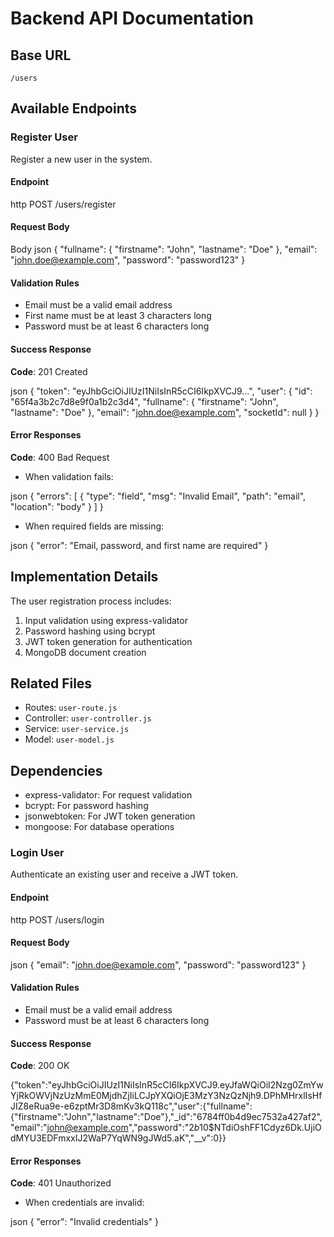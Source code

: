 # Backend API Documentation

## Base URL

`/users`

## Available Endpoints

### Register User

Register a new user in the system.

#### Endpoint

http
POST /users/register

#### Request Body

Body
json
{
"fullname": {
"firstname": "John",
"lastname": "Doe"
},
"email": "john.doe@example.com",
"password": "password123"
}

#### Validation Rules

- Email must be a valid email address
- First name must be at least 3 characters long
- Password must be at least 6 characters long

#### Success Response

**Code**: 201 Created

json
{
"token": "eyJhbGciOiJIUzI1NiIsInR5cCI6IkpXVCJ9...",
"user": {
"id": "65f4a3b2c7d8e9f0a1b2c3d4",
"fullname": {
"firstname": "John",
"lastname": "Doe"
},
"email": "john.doe@example.com",
"socketId": null
}
}

#### Error Responses

**Code**: 400 Bad Request

- When validation fails:

json
{
"errors": [
{
"type": "field",
"msg": "Invalid Email",
"path": "email",
"location": "body"
}
]
}

- When required fields are missing:

json
{
"error": "Email, password, and first name are required"
}

## Implementation Details

The user registration process includes:

1. Input validation using express-validator
2. Password hashing using bcrypt
3. JWT token generation for authentication
4. MongoDB document creation

## Related Files

- Routes: `user-route.js`
- Controller: `user-controller.js`
- Service: `user-service.js`
- Model: `user-model.js`

## Dependencies

- express-validator: For request validation
- bcrypt: For password hashing
- jsonwebtoken: For JWT token generation
- mongoose: For database operations

### Login User

Authenticate an existing user and receive a JWT token.

#### Endpoint

http
POST /users/login

#### Request Body

json
{
"email": "john.doe@example.com",
"password": "password123"
}

#### Validation Rules

- Email must be a valid email address
- Password must be at least 6 characters long

#### Success Response

**Code**: 200 OK

{"token":"eyJhbGciOiJIUzI1NiIsInR5cCI6IkpXVCJ9.eyJfaWQiOiI2Nzg0ZmYwYjRkOWVjNzUzMmE0MjdhZjIiLCJpYXQiOjE3MzY3NzQzNjh9.DPhMHrxlIsHfJIZ8eRua9e-e6zptMr3D8mKv3kQ118c","user":{"fullname":{"firstname":"John","lastname":"Doe"},"\_id":"6784ff0b4d9ec7532a427af2","email":"john@example.com","password":"$2b$10$NTdiOshFF1Cdyz6Dk.UjiOdMYU3EDFmxxIJ2WaP7YqWN9gJWd5.aK","\_\_v":0}}

#### Error Responses

**Code**: 401 Unauthorized

- When credentials are invalid:

json
{
"error": "Invalid credentials"
}
